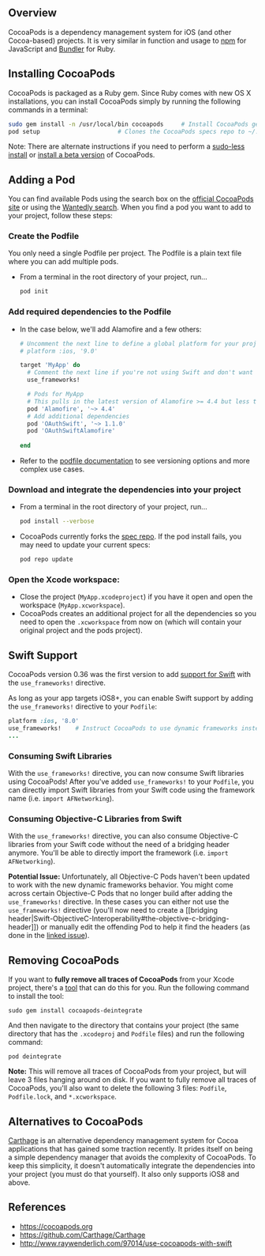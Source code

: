 ## Overview
CocoaPods is a dependency management system for iOS (and other
Cocoa-based) projects.  It is very similar in function and usage to
[npm](https://www.npmjs.com/) for JavaScript and
[Bundler](http://bundler.io/) for Ruby.

## Installing CocoaPods
CocoaPods is packaged as a Ruby gem. Since Ruby comes with new OS X installations, you can install CocoaPods simply by running the following commands in a terminal:

```bash
sudo gem install -n /usr/local/bin cocoapods     # Install CocoaPods gem
pod setup                      # Clones the CocoaPods specs repo to ~/.cocoapods
```

Note: There are alternate instructions if you need to perform a [sudo-less install](http://guides.cocoapods.org/using/getting-started.html#sudo-less-installation) or [install a beta version](http://guides.cocoapods.org/using/getting-started.html#updating-cocoapods) of CocoaPods. 

## Adding a Pod
You can find available Pods using the search box on the [official CocoaPods site](http://cocoapods.org/) or using the [Wantedly search](http://cocoapods.wantedly.com/). When you find a pod you want to add to your project, follow these steps:

### Create the Podfile
You only need a single Podfile per project. The Podfile is a plain text file where you can add multiple pods.
- From a terminal in the root directory of your project, run...

    ```bash 
    pod init
    ```

### Add required dependencies to the Podfile
- In the case below, we'll add Alamofire and a few others:
    
    ```ruby
    # Uncomment the next line to define a global platform for your project
    # platform :ios, '9.0'

    target 'MyApp' do
      # Comment the next line if you're not using Swift and don't want to use dynamic frameworks
      use_frameworks!

      # Pods for MyApp
      # This pulls in the latest version of Alamofire >= 4.4 but less than 5.0.
      pod 'Alamofire', '~> 4.4'
      # Add additional dependencies
      pod 'OAuthSwift', '~> 1.1.0'
      pod 'OAuthSwiftAlamofire'
      
    end
    ```

- Refer to the [podfile documentation](https://guides.cocoapods.org/using/the-podfile.html) to see versioning options and more complex use cases.

### Download and integrate the dependencies into your project
- From a terminal in the root directory of your project, run... 

    ```bash
    pod install --verbose
    ```

- CocoaPods currently forks the [spec repo](https://github.com/cocoapods/specs).  If the pod install fails, you may need to update your current specs:

    ```bash
    pod repo update
    ``` 

### Open the Xcode workspace:
   - Close the project (`MyApp.xcodeproject`) if you have it open and open the workspace (`MyApp.xcworkspace`).
   - CocoaPods creates an additional project for all the dependencies so you need to open the `.xcworkspace` from now on (which will contain your original project and the pods project).

## Swift Support
CocoaPods version 0.36 was the first version to add [support for Swift](http://blog.cocoapods.org/CocoaPods-0.36) with the `use_frameworks!` directive.

As long as your app targets iOS8+, you can enable Swift support by adding the `use_frameworks!` directive to your `Podfile`:
```ruby
platform :ios, '8.0'
use_frameworks!    # Instruct CocoaPods to use dynamic frameworks instead of static libraries for Pods
...
```

### Consuming Swift Libraries
With the `use_frameworks!` directive, you can now consume Swift libraries using CocoaPods! After you've added `use_frameworks!` to your `Podfile`, you can directly import Swift libraries from your Swift code using the framework name (i.e. `import AFNetworking`).

### Consuming Objective-C Libraries from Swift
With the `use_frameworks!` directive, you can also consume Objective-C libraries from your Swift code without the need of a bridging header anymore. You'll be able to directly import the framework (i.e. `import AFNetworking`).

**Potential Issue:** Unfortunately, all Objective-C Pods haven't been updated to work with the new dynamic frameworks behavior. You might come across certain Objective-C Pods that no longer build after adding the `use_frameworks!` directive. In these cases you can either not use the `use_frameworks!` directive (you'll now need to create a [[bridging header|Swift-ObjectiveC-Interoperability#the-objective-c-bridging-header]]) or manually edit the offending Pod to help it find the headers (as done in the [linked issue](https://github.com/bdbergeron/BDBOAuth1Manager/issues/35)).

## Removing CocoaPods

If you want to **fully remove all traces of CocoaPods** from your Xcode project, there's a [tool](https://github.com/CocoaPods/cocoapods-deintegrate) that can do this for you. Run the following command to install the tool:

```shell
sudo gem install cocoapods-deintegrate
```

And then navigate to the directory that contains your project (the same directory that has the `.xcodeproj` and `Podfile` files) and run the following command:

```shell
pod deintegrate
```

**Note:** This will remove all traces of CocoaPods from your project, but will leave 3 files hanging around on disk. If you want to fully remove all traces of CocoaPods, you'll also want to delete the following 3 files: `Podfile`, `Podfile.lock`, and `*.xcworkspace`.

## Alternatives to CocoaPods
[Carthage](https://github.com/Carthage/Carthage) is an alternative dependency management system for Cocoa applications that has gained some traction recently. It prides itself on being a simple dependency manager that avoids the complexity of CocoaPods. To keep this simplicity, it doesn't automatically integrate the dependencies into your project (you must do that yourself). It also only supports iOS8 and above. 

## References
* https://cocoapods.org
* https://github.com/Carthage/Carthage
* http://www.raywenderlich.com/97014/use-cocoapods-with-swift